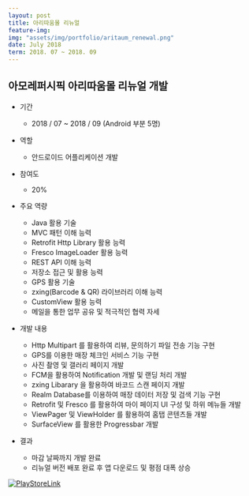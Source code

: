 ```yaml
---
layout: post
title: 아리따움몰 리뉴얼
feature-img: 
img: "assets/img/portfolio/aritaum_renewal.png"
date: July 2018
term: 2018. 07 ~ 2018. 09
---
```


## 아모레퍼시픽 아리따움몰 리뉴얼 개발  

* 기간
    - 2018 / 07 ~ 2018 / 09 (Android 부분 5명)

* 역할
    - 안드로이드 어플리케이션 개발

* 참여도
    - 20%

* 주요 역량
    - Java 활용 기술
    - MVC 패턴 이해 능력
    - Retrofit Http Library 활용 능력
    - Fresco ImageLoader 활용 능력
    - REST API 이해 능력
    - 저장소 접근 및 활용 능력
    - GPS 활용 기술
    - zxing(Barcode & QR) 라이브러리 이해 능력
    - CustomView 활용 능력
    - 메일을 통한 업무 공유 및 적극적인 협력 자세

* 개발 내용
    - Http Multipart 를 활용하여 리뷰, 문의하기 파일 전송 기능 구현
    - GPS를 이용한 매장 체크인 서비스 기능 구현
    - 사진 촬영 및 갤러리 페이지 개발
    - FCM을 활용하여 Notification 개발 및 랜딩 처리 개발
    - zxing Libarary 을 활용하여 바코드 스캔 페이지 개발
    - Realm Database를 이용하여 매장 데이터 저장 및 검색 기능 구현
    - Retrofit 및 Fresco 를 활용하여 마이 페이지 UI 구성 및 하위 메뉴들 개발
    - ViewPager 및 ViewHolder 를 활용하여 홈탭 콘텐츠들 개발
    - SurfaceView 를 활용한 Progressbar 개발
    
* 결과
    - 마감 날짜까지 개발 완료
    - 리뉴얼 버전 배포 완료 후 앱 다운로드 및 평점 대폭 상승

[![PlayStoreLink]()](https://bit.ly/37kvSbd)
